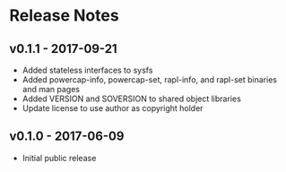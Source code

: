 # Release Notes

## v0.1.1 - 2017-09-21

 * Added stateless interfaces to sysfs
 * Added powercap-info, powercap-set, rapl-info, and rapl-set binaries and man pages
 * Added VERSION and SOVERSION to shared object libraries
 * Update license to use author as copyright holder

## v0.1.0 - 2017-06-09

 * Initial public release
